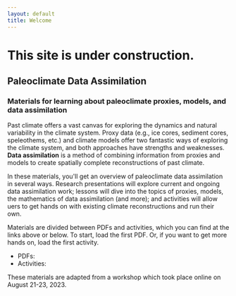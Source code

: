 ```yaml
---
layout: default
title: Welcome
---
```


# This site is under construction.

## Paleoclimate Data Assimilation
### Materials for learning about paleoclimate proxies, models, and data assimilation

Past climate offers a vast canvas for exploring the dynamics and natural variability in the climate system. Proxy data (e.g., ice cores, sediment cores, speleothems, etc.) and climate models offer two fantastic ways of exploring the climate system, and both approaches have strengths and weaknesses. **Data assimilation** is a method of combining information from proxies and models to create spatially complete reconstructions of past climate.

In these materials, you'll get an overview of paleoclimate data assimilation in several ways. Research presentations will explore current and ongoing data assimilation work; lessons will dive into the topics of proxies, models, the mathematics of data assimilation (and more); and activities will allow uers to get hands on with existing climate reconstructions and run their own.

Materials are divided between PDFs and activities, which you can find at the links above or below. To start, load the first PDF. Or, if you want to get more hands on, load the first activity.
- PDFs:
- Activities: 

These materials are adapted from a workshop which took place online on August 21-23, 2023.
